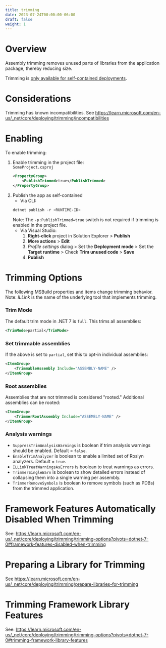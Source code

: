 ```yaml
---
title: trimming
date: 2023-07-24T00:00:00-06:00
draft: false
weight: 1
---
```


# Overview
Assembly trimming removes unused parts of libraries from the application package, thereby reducing size.

Trimming is <u>only available for self-contained deployments</u>.

# Considerations
<o>Trimming has known incompatibilities.</o>  See https://learn.microsoft.com/en-us/_net/core/deploying/trimming/incompatibilities

# Enabling
To enable trimming:  
1. Enable trimming in the project file:   
    `SomeProject.csproj`
    ```xml
    <PropertyGroup>
        <PublishTrimmed>true</PublishTrimmed>
    </PropertyGroup>
    ```
2. Publish the app as self-contained
   - Via CLI:  
    ```powershell
    dotnet publish -r <RUNTIME-ID>
    ```
    Note: The `-p:PublishTrimmed=true` switch is not required if trimming is enabled in the project file.
   - Via Visual Studio:  
     1. **Right-click** project in Solution Explorer > **Publish**
     2. **More actions** > **Edit** 
     3. *Profile settings* dialog > Set the **Deployment mode** > Set the **Target runtime** > Check **Trim unused code** > **Save**
     4. **Publish** 

# Trimming Options
The following MSBuild properties and items change trimming behavior.  
Note: *ILLink* is the name of the underlying tool that implements trimming.

### Trim Mode
The default trim mode in .NET 7 is `full`.  This trims all assemblies:
```xml
<TrimMode>partial</TrimMode>
```

### Set trimmable assemblies
If the above is set to `partial`, set this to opt-in individual assemblies:
```xml
<ItemGroup>
    <TrimmableAssembly Include="ASSEMBLY-NAME" />
</ItemGroup>
```

### Root assemblies
Assemblies that are not trimmed is considered "rooted."  Additional assemblies can be rooted:
```xml
<ItemGroup>
    <TrimmerRootAssembly Include="ASSEMBLY-NAME" />
</ItemGroup>
```

### Analysis warnings
- `SuppressTrimAnalysisWarnings` is boolean if trim analysis warnings should be enabled.  Default = `false`. 
- `EnableTrimAnalyzer` is boolean to enable a limited set of Roslyn analyzers. Default = `true`.
- `ILLinkTreatWarningsAsErrors` is boolean to treat warnings as errors.
- `TrimmerSingleWarn` is boolean to show detailed errors instead of collapsing them into a single warning per assembly.
- `TrimmerRemoveSymbols` is boolean to remove symbols (such as PDBs) from the trimmed application.

# Framework Features Automatically Disabled When Trimming
See: https://learn.microsoft.com/en-us/_net/core/deploying/trimming/trimming-options?pivots=dotnet-7-0#framework-features-disabled-when-trimming

# Preparing a Library for Trimming
See https://learn.microsoft.com/en-us/_net/core/deploying/trimming/prepare-libraries-for-trimming

# Trimming Framework Library Features
See: https://learn.microsoft.com/en-us/_net/core/deploying/trimming/trimming-options?pivots=dotnet-7-0#trimming-framework-library-features
